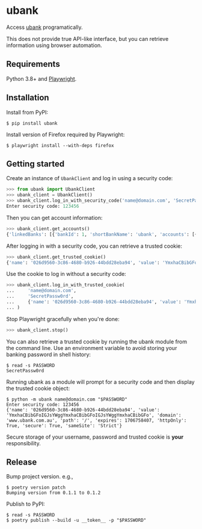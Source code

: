 # ubank

Access [ubank](https://www.ubank.com.au) programatically.

This does not provide true API-like interface, but you can retrieve information
using browser automation.


## Requirements

Python 3.8+ and [Playwright](https://playwright.dev/python/).


## Installation

Install from PyPI:

```console
$ pip install ubank
```

Install version of Firefox required by Playwright:

```console
$ playwright install --with-deps firefox
```


## Getting started

Create an instance of `UbankClient` and log in using a security code:

```python
>>> from ubank import UbankClient
>>> ubank_client = UbankClient()
>>> ubank_client.log_in_with_security_code('name@domain.com', 'SecretPassw0rd')
Enter security code: 123456
```

Then you can get account information:

```python
>>> ubank_client.get_accounts()
{'linkedBanks': [{'bankId': 1, 'shortBankName': 'ubank', 'accounts': [{'label': 'Spend account', 'nickname': 'Spend account', 'type': 'TRANSACTION', 'balance': {'currency': 'AUD', 'current': 1000, 'available': 1000}, 'status': 'Active'}, {'label': 'Save account', 'nickname': 'Save account', 'type': 'SAVINGS', 'balance': {'currency': 'AUD', 'current': 10000, 'available': 10000}, 'status': 'Active'}]}]}
```

After logging in with a security code, you can retrieve a trusted cookie:

```python
>>> ubank_client.get_trusted_cookie()
{'name': '026d9560-3c86-4680-b926-44bdd28eba94', 'value': 'YmxhaCBibGFoIGJsYWggYmxhaCBibGFoIGJsYWggYmxhaCBibGFo', 'domain': 'www.ubank.com.au', 'path': '/', 'expires': 1706758407, 'httpOnly': True, 'secure': True, 'sameSite': 'Strict'}
```

Use the cookie to log in without a security code:

```python
>>> ubank_client.log_in_with_trusted_cookie(
...     'name@domain.com',
...     'SecretPassw0rd',
...     {'name': '026d9560-3c86-4680-b926-44bdd28eba94', 'value': 'YmxhaCBibGFoIGJsYWggYmxhaCBibGFoIGJsYWggYmxhaCBibGFo', 'domain': 'www.ubank.com.au', 'path': '/', 'expires': 1706758407, 'httpOnly': True, 'secure': True, 'sameSite': 'Strict'}
... )
```

Stop Playwright gracefully when you're done:

```python
>>> ubank_client.stop()
```

You can also retrieve a trusted cookie by running the ubank module from the command
line. Use an environment variable to avoid storing your banking password in shell
history:

```console
$ read -s PASSWORD
SecretPassw0rd
```

Running ubank as a module will prompt for a security code and then display the trusted
cookie object:

```console
$ python -m ubank name@domain.com "$PASSWORD"
Enter security code: 123456
{'name': '026d9560-3c86-4680-b926-44bdd28eba94', 'value': 'YmxhaCBibGFoIGJsYWggYmxhaCBibGFoIGJsYWggYmxhaCBibGFo', 'domain': 'www.ubank.com.au', 'path': '/', 'expires': 1706758407, 'httpOnly': True, 'secure': True, 'sameSite': 'Strict'}
```

Secure storage of your username, password and trusted cookie is **your**
responsibility.


## Release

Bump project version. e.g.,

```console
$ poetry version patch
Bumping version from 0.1.1 to 0.1.2
```

Publish to PyPI:

```console
$ read -s PASSWORD
$ poetry publish --build -u __token__ -p "$PASSWORD"
```
